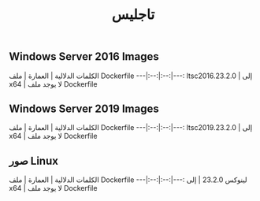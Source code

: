 ﻿---
title: تاجليس
second_title: Aspose.Cells Cloud Documen
type: docs
url: /ar/docker/tag-list/
description: المنصات المدعومة
weight: 30
---
##  Windows Server 2016 Images ##

 الكلمات الدلالية | العمارة | ملف Dockerfile
---|:--:|:--:|---:
ltsc2016.23.2.0 | إلى x64 | لا يوجد ملف Dockerfile


## Windows Server 2019 Images ##

 الكلمات الدلالية | العمارة | ملف Dockerfile
---|:--:|:--:|---:
ltsc2019.23.2.0 | إلى x64 | لا يوجد ملف Dockerfile


##  صور Linux ##

 الكلمات الدلالية | العمارة | ملف Dockerfile
---|:--:|:--:|---:
لينوكس 23.2.0 | إلى x64 | لا يوجد ملف Dockerfile
